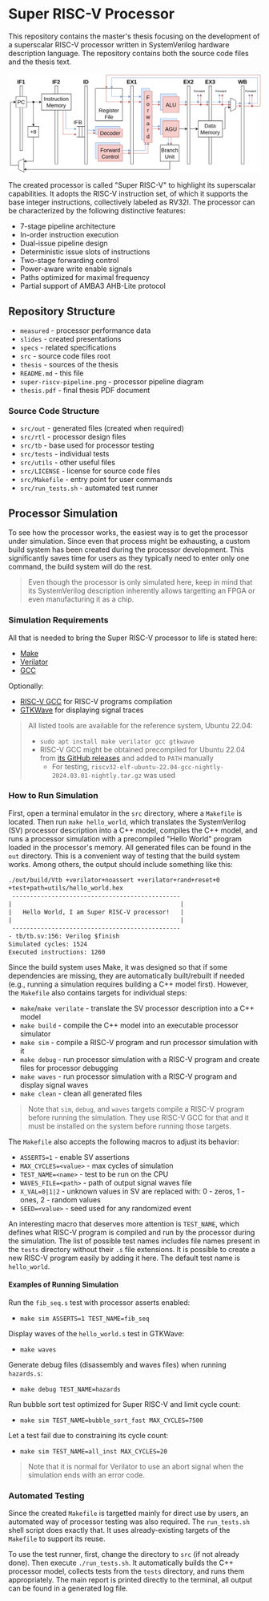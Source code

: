 # Super RISC-V Processor

This repository contains the master's thesis focusing on the development of a superscalar RISC-V processor written in SystemVerilog hardware description language. The repository contains both the source code files and the thesis text.

![Super RISC-V pipeline diagram](super-riscv-pipeline.png)

The created processor is called "Super RISC-V" to highlight its superscalar capabilities. It adopts the RISC-V instruction set, of which it supports the base integer instructions, collectively labeled as RV32I. The processor can be characterized by the following distinctive features:

* 7-stage pipeline architecture
* In-order instruction execution
* Dual-issue pipeline design
* Deterministic issue slots of instructions
* Two-stage forwarding control
* Power-aware write enable signals
* Paths optimized for maximal frequency
* Partial support of AMBA3 AHB-Lite protocol

## Repository Structure

* `measured` - processor performance data
* `slides` - created presentations
* `specs` - related specifications
* `src` - source code files root
* `thesis` - sources of the thesis
* `README.md` - this file
* `super-riscv-pipeline.png` - processor pipeline diagram
* `thesis.pdf` - final thesis PDF document

### Source Code Structure

* `src/out` - generated files (created when required)
* `src/rtl` - processor design files
* `src/tb` - base used for processor testing
* `src/tests` - individual tests
* `src/utils` - other useful files
* `src/LICENSE` - license for source code files
* `src/Makefile` - entry point for user commands
* `src/run_tests.sh` - automated test runner

## Processor Simulation

To see how the processor works, the easiest way is to get the processor under simulation. Since even that process might be exhausting, a custom build system has been created during the processor development. This significantly saves time for users as they typically need to enter only one command, the build system will do the rest.

> Even though the processor is only simulated here, keep in mind that its SystemVerilog description inherently allows targetting an FPGA or even manufacturing it as a chip.

### Simulation Requirements

All that is needed to bring the Super RISC-V processor to life is stated here:

* [Make](https://www.gnu.org/software/make/)
* [Verilator](https://www.veripool.org/verilator/)
* [GCC](https://gcc.gnu.org/)

Optionally:

* [RISC-V GCC](https://github.com/riscv-collab/riscv-gnu-toolchain) for RISC-V programs compilation
* [GTKWave](https://gtkwave.sourceforge.net/) for displaying signal traces

> All listed tools are available for the reference system, Ubuntu 22.04:
>
> * `sudo apt install make verilator gcc gtkwave`
> * RISC-V GCC might be obtained precompiled for Ubuntu 22.04 from [its GitHub releases](https://github.com/riscv-collab/riscv-gnu-toolchain/releases) and added to `PATH` manually
>   * For testing, `riscv32-elf-ubuntu-22.04-gcc-nightly-2024.03.01-nightly.tar.gz` was used

### How to Run Simulation

First, open a terminal emulator in the `src` directory, where a `Makefile` is located. Then run `make hello_world`, which translates the SystemVerilog (SV) processor description into a C++ model, compiles the C++ model, and runs a processor simulation with a precompiled "Hello World" program loaded in the processor's memory. All generated files can be found in the `out` directory. This is a convenient way of testing that the build system works. Among others, the output should include something like this:

```
./out/build/Vtb +verilator+noassert +verilator+rand+reset+0 +test+path=utils/hello_world.hex
 ----------------------------------------------- 
|                                               |
|   Hello World, I am Super RISC-V processor!   |
|                                               |
 ----------------------------------------------- 
- tb/tb.sv:156: Verilog $finish
Simulated cycles: 1524
Executed instructions: 1260
```

Since the build system uses Make, it was designed so that if some dependencies are missing, they are automatically built/rebuilt if needed (e.g., running a simulation requires building a C++ model first). However, the `Makefile` also contains targets for individual steps:

* `make`/`make verilate` - translate the SV processor description into a C++ model
* `make build` - compile the C++ model into an executable processor simulator
* `make sim` - compile a RISC-V program and run processor simulation with it
* `make debug` - run processor simulation with a RISC-V program and create files for processor debugging
* `make waves` - run processor simulation with a RISC-V program and display signal waves
* `make clean` - clean all generated files

> Note that `sim`, `debug`, and `waves` targets compile a RISC-V program before running the simulation. They use RISC-V GCC for that and it must be installed on the system before running those targets.

The `Makefile` also accepts the following macros to adjust its behavior:

* `ASSERTS=1` - enable SV assertions
* `MAX_CYCLES=<value>` - max cycles of simulation
* `TEST_NAME=<name>` - test to be run on the CPU
* `WAVES_FILE=<path>` - path of output signal waves file
* `X_VAL=0|1|2` - unknown values in SV are replaced with: 0 - zeros, 1 - ones, 2 - random values
* `SEED=<value>` - seed used for any randomized event

An interesting macro that deserves more attention is `TEST_NAME`, which defines what RISC-V program is compiled and run by the processor during the simulation. The list of possible test names includes file names present in the `tests` directory without their `.s` file extensions. It is possible to create a new RISC-V program easily by adding it here. The default test name is `hello_world`.

#### Examples of Running Simulation

Run the `fib_seq.s` test with processor asserts enabled:
  
* `make sim ASSERTS=1 TEST_NAME=fib_seq`

Display waves of the `hello_world.s` test in GTKWave:

* `make waves`

Generate debug files (disassembly and waves files) when running `hazards.s`:

* `make debug TEST_NAME=hazards`

Run bubble sort test optimized for Super RISC-V and limit cycle count:

* `make sim TEST_NAME=bubble_sort_fast MAX_CYCLES=7500`

Let a test fail due to constraining its cycle count:

* `make sim TEST_NAME=all_inst MAX_CYCLES=20`

> Note that it is normal for Verilator to use an abort signal when the simulation ends with an error code.

### Automated Testing

Since the created `Makefile` is targetted mainly for direct use by users, an automated way of processor testing was also required. The `run_tests.sh` shell script does exactly that. It uses already-existing targets of the `Makefile` to support its reuse.

To use the test runner, first, change the directory to `src` (if not already done). Then execute `./run_tests.sh`. It automatically builds the C++ processor model, collects tests from the `tests` directory, and runs them appropriately. The main report is printed directly to the terminal, all output can be found in a generated log file.
